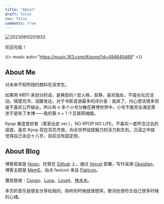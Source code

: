 ```yaml
---
title: "About"
draft: false
toc: false
comments: true
---
```


![20230810201633](https://i.imgur.com/oJMd0Er.png)

欢迎光临！

{{< music auto="https://music.163.com/#/song?id=494645489" >}}

## About Me

对未来不知所措的商科在读学生。

如果用 MBTI 来划分的话，是典型的 I 型人格，安静，喜欢独处，不擅长社交活动。情感充沛，泪腺发达，对于书影音游最多的评价是：我哭了。内心想法很多但是不喜欢公开输出，所以有 n 多个小号分散在赛博世界中，小号不能完全满足需求于是有了本博——我的第 n + 1 个互联网魂器。

Kpop 重度爱好者（离家出走 ver.），NO KPOP NO LIFE。不喜欢一直怀念过去的成就，喜欢 Kpop 现在百花齐放，向全世界绽放魅力的活力和生机，沉浸之中就觉得自己永远十八岁。目前没有固定担。

## About Blog

博客框架是 [Hugo](https://gohugo.io/)，托管在 [Github](https://github.com/) 上，通过 [Vercel](https://vercel.app/) 部署，写作采用 [Obsidian](https://obsidian.md/)。博客主题是 [MemE](https://github.com/reuixiy/hugo-theme-meme)。站点 favicon 来自 [Flaticon](https://www.flaticon.com/)。

魔改致谢：[Congo](https://github.com/jpanther/congo)、[Luna](https://github.com/Ice-Hazymoon/hugo-theme-luna)、[Lovelt](https://github.com/dillonzq/LoveIt)、[林木木](https://immmmm.com/)。

本页的音乐是朋友分享给我的，刚听的时候就很想哭，歌词也很符合自己很多时候的心绪。

